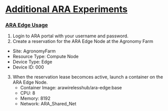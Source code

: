 # [Additional ARA Experiments](https://arawireless.readthedocs.io/en/latest/ara_experiments/ara_additional_experiments.html)

### [ARA Edge Usage](https://arawireless.readthedocs.io/en/latest/ara_experiments/additional_experiments/ara_edge_experiment.html)

1. Login to ARA portal with your username and password.
2. Create a reservation for the ARA Edge Node at the Agronomy Farm
  - Site: AgronomyFarm
  - Resource Type: Compute Node
  - Device Type: Edge
  - Device ID: 000
3. When the reservation lease becomces active, launch a container on the ARA Edge Node.
   - Container Image: arawirelesshub/ara-edge:base
   - CPU: 8
   - Memory: 8192
   - Network: ARA_Shared_Net
